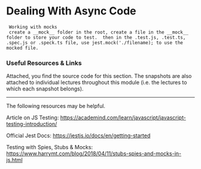 # Dealing With Async Code
     Working with mocks
     create a __mock__ folder in the root, create a file in the __mock__ folder to store your code to test.  then in the .test.js, .test.ts, .spec.js or .speck.ts file, use jest.mock('./filename); to use the mocked file.

### Useful Resources & Links
Attached, you find the source code for this section. The snapshots are also attached to individual lectures throughout this module (i.e. the lectures to which each snapshot belongs).

---

The following resources may be helpful.

Article on JS Testing: https://academind.com/learn/javascript/javascript-testing-introduction/

Official Jest Docs: https://jestjs.io/docs/en/getting-started

Testing with Spies, Stubs & Mocks: https://www.harrymt.com/blog/2018/04/11/stubs-spies-and-mocks-in-js.html

